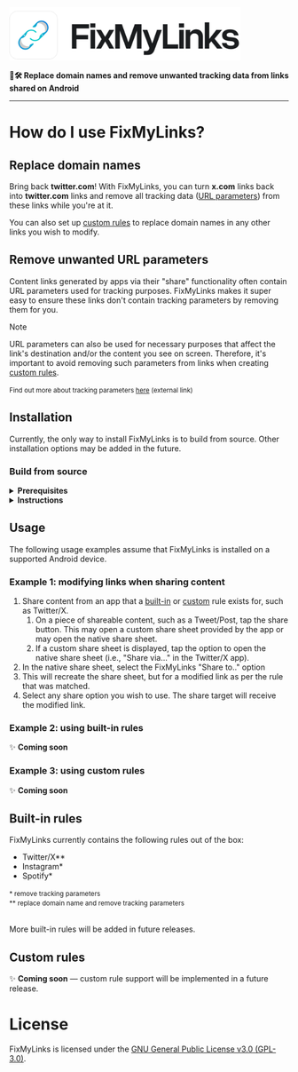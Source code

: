 <picture>
    <source media="(prefers-color-scheme: dark)" srcset="./.github/images/logo-wordmark-dark.svg">
    <img alt="FixMyLinks" src="./.github/images//logo-wordmark-light.svg" height="96">
</picture>

**🔗🛠️ Replace domain names and remove unwanted tracking data from links shared on Android**

---

# How do I use FixMyLinks?

## Replace domain names

Bring back **twitter.com**! With FixMyLinks, you can turn **x.com** links back into **twitter.com** links and remove all tracking data ([URL parameters](#remove-unwanted-url-parameters)) from these links while you're at it.

You can also set up [custom rules](#custom-rules) to replace domain names in any other links you wish to modify.

## Remove unwanted URL parameters

Content links generated by apps via their "share" functionality often contain URL parameters used for tracking purposes. FixMyLinks makes it super easy to ensure these links don't contain tracking parameters by removing them for you.

> [!NOTE]
> URL parameters can also be used for necessary purposes that affect the link's destination and/or the content you see on screen. Therefore, it's important to avoid removing such parameters from links when creating [custom rules](#custom-rules).

<small>
    Find out more about tracking parameters <a href="https://support.google.com/google-ads/answer/6277564?hl=en-GB#:~:text=on%20your%20website.-,Tracking%20parameters,-pass%20information%20about">here</a> (external link)
</small>

## Installation

Currently, the only way to install FixMyLinks is to build from source. Other installation options may be added in the future.

### Build from source

<details>
<summary>
    <b>Prerequisites</b>
</summary>

- [Git](https://git-scm.com/)
- [Android Studio](https://d.android.com/studio)
- [Android Debug Bridge (ADB)](https://developer.android.com/tools/adb) (should be bundled with Android Studio)
- A [physical](https://developer.android.com/studio/run/device) or [virtual](https://developer.android.com/studio/run/managing-avds) Android device connected to ADB  
</details>

<!-- prettier-ignore -->
<details>
<summary>
  <b>Instructions</b>
</summary>

1. Clone the repository and enter the project directory
    ```sh
    git clone https://github.com/suvanl/FixMyLinks.git FixMyLinks
    ```
    ```sh
    cd FixMyLinks
    ```
2. Build the app
    - Windows:
        ```sh
        .\gradlew assemble
        ```
    - macOS and Linux:
        ```sh
        ./gradlew assemble
        ```
        > [!NOTE]
        > You may need to grant execute permissions to `gradlew`:
        >
        > ```sh
        > chmod +x gradlew
        > ```
3. Install the built APK on a connected device
    ```sh
    adb install app/build/outputs/apk/debug/app-debug.apk
    ```
4. Open the app using the device's launcher. Alternatively, use the following command to run the app:
    ```sh
    adb shell am start -n "com.suvanl.fixmylinks/com.suvanl.fixmylinks.MainActivity" -a android.intent.action.MAIN -c android.intent.category.LAUNCHER
    ```
   > [!NOTE]
   > Optionally, you may use the `--splashscreen-show-icon` flag.

</details>

## Usage

The following usage examples assume that FixMyLinks is installed on a supported Android device.

### Example 1: modifying links when sharing content

1. Share content from an app that a [built-in](#built-in-rules) or [custom](#custom-rules) rule exists for, such as Twitter/X.
    1. On a piece of shareable content, such as a Tweet/Post, tap the share button. This may open a custom share sheet provided by the app or may open the native share sheet.
    2. If a custom share sheet is displayed, tap the option to open the native share sheet (i.e., "Share via..." in the Twitter/X app).
2. In the native share sheet, select the FixMyLinks "Share to.." option
3. This will recreate the share sheet, but for a modified link as per the rule that was matched.
4. Select any share option you wish to use. The share target will receive the modified link.

### Example 2: using built-in rules

✨ **Coming soon**

### Example 3: using custom rules

✨ **Coming soon**

## Built-in rules

FixMyLinks currently contains the following rules out of the box:

-   Twitter/X\*\*
-   Instagram\*
-   Spotify\*

<small>
    * remove tracking parameters 
    <br>
    ** replace domain name and remove tracking parameters
</small>

<br>
<br>

More built-in rules will be added in future releases.

## Custom rules

✨ **Coming soon** &mdash; custom rule support will be implemented in a future release.

# License

FixMyLinks is licensed under the [GNU General Public License v3.0 (GPL-3.0)](https://github.com/suvanl/FixMyLinks/blob/main/LICENSE).
